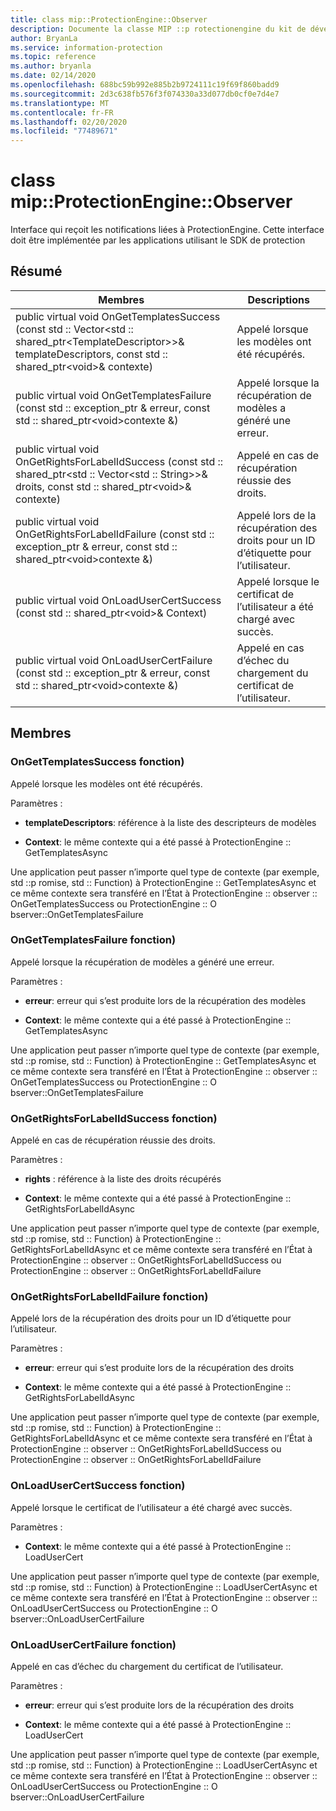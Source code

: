 ```yaml
---
title: class mip::ProtectionEngine::Observer
description: Documente la classe MIP ::p rotectionengine du kit de développement logiciel (SDK) Microsoft Information Protection (MIP).
author: BryanLa
ms.service: information-protection
ms.topic: reference
ms.author: bryanla
ms.date: 02/14/2020
ms.openlocfilehash: 688bc59b992e885b2b9724111c19f69f860badd9
ms.sourcegitcommit: 2d3c638fb576f3f074330a33d077db0cf0e7d4e7
ms.translationtype: MT
ms.contentlocale: fr-FR
ms.lasthandoff: 02/20/2020
ms.locfileid: "77489671"
---
```

# <a name="class-mipprotectionengineobserver"></a>class mip::ProtectionEngine::Observer 
Interface qui reçoit les notifications liées à ProtectionEngine.
Cette interface doit être implémentée par les applications utilisant le SDK de protection
  
## <a name="summary"></a>Résumé
 Membres                        | Descriptions                                
--------------------------------|---------------------------------------------
public virtual void OnGetTemplatesSuccess (const std :: Vector\<std :: shared_ptr\<TemplateDescriptor\>\>& templateDescriptors, const std :: shared_ptr\<void\>& contexte)  |  Appelé lorsque les modèles ont été récupérés.
public virtual void OnGetTemplatesFailure (const std :: exception_ptr & erreur, const std :: shared_ptr\<void\>contexte &)  |  Appelé lorsque la récupération de modèles a généré une erreur.
public virtual void OnGetRightsForLabelIdSuccess (const std :: shared_ptr\<std :: Vector\<std :: String\>\>& droits, const std :: shared_ptr\<void\>& contexte)  |  Appelé en cas de récupération réussie des droits.
public virtual void OnGetRightsForLabelIdFailure (const std :: exception_ptr & erreur, const std :: shared_ptr\<void\>contexte &)  |  Appelé lors de la récupération des droits pour un ID d’étiquette pour l’utilisateur.
public virtual void OnLoadUserCertSuccess (const std :: shared_ptr\<void\>& Context)  |  Appelé lorsque le certificat de l’utilisateur a été chargé avec succès.
public virtual void OnLoadUserCertFailure (const std :: exception_ptr & erreur, const std :: shared_ptr\<void\>contexte &)  |  Appelé en cas d’échec du chargement du certificat de l’utilisateur.
  
## <a name="members"></a>Membres
  
### <a name="ongettemplatessuccess-function"></a>OnGetTemplatesSuccess fonction)
Appelé lorsque les modèles ont été récupérés.

Paramètres :  
* **templateDescriptors**: référence à la liste des descripteurs de modèles 


* **Context**: le même contexte qui a été passé à ProtectionEngine :: GetTemplatesAsync


Une application peut passer n’importe quel type de contexte (par exemple, std ::p romise, std :: Function) à ProtectionEngine :: GetTemplatesAsync et ce même contexte sera transféré en l’État à ProtectionEngine :: observer :: OnGetTemplatesSuccess ou ProtectionEngine :: O bserver::OnGetTemplatesFailure
  
### <a name="ongettemplatesfailure-function"></a>OnGetTemplatesFailure fonction)
Appelé lorsque la récupération de modèles a généré une erreur.

Paramètres :  
* **erreur**: erreur qui s’est produite lors de la récupération des modèles 


* **Context**: le même contexte qui a été passé à ProtectionEngine :: GetTemplatesAsync


Une application peut passer n’importe quel type de contexte (par exemple, std ::p romise, std :: Function) à ProtectionEngine :: GetTemplatesAsync et ce même contexte sera transféré en l’État à ProtectionEngine :: observer :: OnGetTemplatesSuccess ou ProtectionEngine :: O bserver::OnGetTemplatesFailure
  
### <a name="ongetrightsforlabelidsuccess-function"></a>OnGetRightsForLabelIdSuccess fonction)
Appelé en cas de récupération réussie des droits.

Paramètres :  
* **rights** : référence à la liste des droits récupérés 


* **Context**: le même contexte qui a été passé à ProtectionEngine :: GetRightsForLabelIdAsync


Une application peut passer n’importe quel type de contexte (par exemple, std ::p romise, std :: Function) à ProtectionEngine :: GetRightsForLabelIdAsync et ce même contexte sera transféré en l’État à ProtectionEngine :: observer :: OnGetRightsForLabelIdSuccess ou ProtectionEngine :: observer :: OnGetRightsForLabelIdFailure
  
### <a name="ongetrightsforlabelidfailure-function"></a>OnGetRightsForLabelIdFailure fonction)
Appelé lors de la récupération des droits pour un ID d’étiquette pour l’utilisateur.

Paramètres :  
* **erreur**: erreur qui s’est produite lors de la récupération des droits 


* **Context**: le même contexte qui a été passé à ProtectionEngine :: GetRightsForLabelIdAsync


Une application peut passer n’importe quel type de contexte (par exemple, std ::p romise, std :: Function) à ProtectionEngine :: GetRightsForLabelIdAsync et ce même contexte sera transféré en l’État à ProtectionEngine :: observer :: OnGetRightsForLabelIdSuccess ou ProtectionEngine :: observer :: OnGetRightsForLabelIdFailure
  
### <a name="onloadusercertsuccess-function"></a>OnLoadUserCertSuccess fonction)
Appelé lorsque le certificat de l’utilisateur a été chargé avec succès.

Paramètres :  
* **Context**: le même contexte qui a été passé à ProtectionEngine :: LoadUserCert


Une application peut passer n’importe quel type de contexte (par exemple, std ::p romise, std :: Function) à ProtectionEngine :: LoadUserCertAsync et ce même contexte sera transféré en l’État à ProtectionEngine :: observer :: OnLoadUserCertSuccess ou ProtectionEngine :: O bserver::OnLoadUserCertFailure
  
### <a name="onloadusercertfailure-function"></a>OnLoadUserCertFailure fonction)
Appelé en cas d’échec du chargement du certificat de l’utilisateur.

Paramètres :  
* **erreur**: erreur qui s’est produite lors de la récupération des droits 


* **Context**: le même contexte qui a été passé à ProtectionEngine :: LoadUserCert


Une application peut passer n’importe quel type de contexte (par exemple, std ::p romise, std :: Function) à ProtectionEngine :: LoadUserCertAsync et ce même contexte sera transféré en l’État à ProtectionEngine :: observer :: OnLoadUserCertSuccess ou ProtectionEngine :: O bserver::OnLoadUserCertFailure